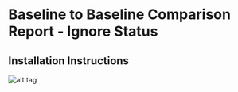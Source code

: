 # Baseline to Baseline Comparison Report - Ignore Status

## Installation Instructions
![alt tag](https://github.com/JamaSoftware/reports-staging/blob/master/Baseline%20to%20Baseline%20Comparison%20-%20Ignore%20Status/baselineToBaselineIgnoreStatus_setup.png)
